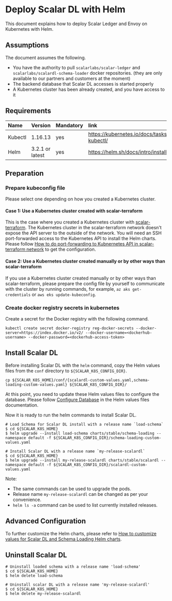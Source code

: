# Deploy Scalar DL with Helm

This document explains how to deploy Scalar Ledger and Envoy on Kubernetes with Helm.

## Assumptions

The document assumes the following.

* You have the authority to pull `scalarlabs/scalar-ledger` and `scalarlabs/scalardl-schema-loader` docker repositories. (they are only available to our partners and customers at the moment)
* The backend database that Scalar DL accesses is started properly
* A Kubernetes cluster has been already created, and you have access to it

## Requirements

| Name | Version | Mandatory | link |
|:------|:-------|:----------|:------|
| Kubectl | 1.16.13 | yes | https://kubernetes.io/docs/tasks/tools/install-kubectl/ |
| Helm | 3.2.1 or latest | yes | https://helm.sh/docs/intro/install/ |

## Preparation

### Prepare kubeconfig file

Please select one depending on how you created a Kubernetes cluster.

#### Case 1: Use a Kubernetes cluster created with scalar-terraform

This is the case where you created a Kubernetes cluster with [scalar-terraform](https://github.com/scalar-labs/scalar-terraform).
The Kubernetes cluster in the scalar-terraform network doesn't expose the API server to the outside of the network. You will need an SSH port-forwarded access to the Kubernetes API to install the Helm charts. Please follow [How to do port-forwarding to Kubnernetes API in scalar-terraform network](./PortForwardingToK8sAPIInScalarTerraformNetwork.md) to get the configuration.

#### Case 2: Use a Kubernetes cluster created manually or by other ways than scalar-terraform

If you use a Kubernetes cluster created manually or by other ways than scalar-terraform, please prepare the config file by yourself to communicate with the cluster by running commands, for example, `az aks get-credentials` or `aws eks update-kubeconfig`.

### Create docker registry secrets in kubernetes

Create a secret for the Docker registry with the following command.

```console
kubectl create secret docker-registry reg-docker-secrets --docker-server=https://index.docker.io/v2/ --docker-username=<dockerhub-username> --docker-password=<dockerhub-access-token>
```

## Install Scalar DL

Before installing Scalar DL with the `helm` command, copy the Helm values files from the `conf` directory to `${SCALAR_K8S_CONFIG_DIR}`.

```console
cp ${SCALAR_K8S_HOME}/conf/{scalardl-custom-values.yaml,schema-loading-custom-values.yaml} ${SCALAR_K8S_CONFIG_DIR}/
```

At this point, you need to update these Helm values files to configure the database. Please follow [Configure Database](./HelmValuesFiles.md#configure-database) in the Helm values files documentation.

Now it is ready to run the helm commands to install Scalar DL.

```console
# Load Schema for Scalar DL install with a release name `load-schema`
$ cd ${SCALAR_K8S_HOME}
$ helm upgrade --install load-schema charts/stable/schema-loading --namespace default -f ${SCALAR_K8S_CONFIG_DIR}/schema-loading-custom-values.yaml

# Install Scalar DL with a release name `my-release-scalardl`
$ cd ${SCALAR_K8S_HOME}
$ helm upgrade --install my-release-scalardl charts/stable/scalardl --namespace default -f ${SCALAR_K8S_CONFIG_DIR}/scalardl-custom-values.yaml
```

Note:

* The same commands can be used to upgrade the pods.
* Release name `my-release-scalardl` can be changed as per your convenience.
* `helm ls -a` command can be used to list currently installed releases.

## Advanced Configuration

To further customize the Helm charts, please refer to [How to customize values for Scalar DL and Schema Loading Helm charts](./HelmValuesFiles.md).

## Uninstall Scalar DL

```console
# Uninstall loaded schema with a release name 'load-schema'
$ cd ${SCALAR_K8S_HOME}
$ helm delete load-schema

# Uninstall scalar DL with a release name 'my-release-scalardl'   
$ cd ${SCALAR_K8S_HOME}
$ helm delete my-release-scalardl
```
